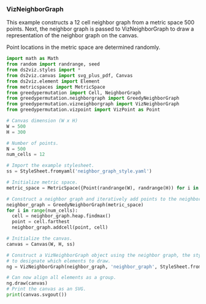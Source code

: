 ### VizNeighborGraph

This example constructs a 12 cell neighbor graph from a metric space 500 points.
Next, the neighbor graph is passed to VizNeighborGraph to draw a representation of the neighbor graph on the canvas.

Point locations in the metric space are determined randomly.

```python {cmd id="setup"}
import math as Math
from random import randrange, seed
from ds2viz.styles import *
from ds2viz.canvas import svg_plus_pdf, Canvas
from ds2viz.element import Element
from metricspaces import MetricSpace
from greedypermutation import Cell, NeighborGraph
from greedypermutation.neighborgraph import GreedyNeighborGraph
from greedypermutation.vizneighborgraph import VizNeighborGraph
from greedypermutation.vizpoint import VizPoint as Point

# Canvas dimension (W x H)
W = 500
H = 300

# Number of points.
N = 500
num_cells = 12

# Import the example stylesheet.
ss = StyleSheet.fromyaml('neighbor_graph_style.yaml')

# Initialize metric space.
metric_space = MetricSpace({Point(randrange(W), randrange(H)) for i in range(N)})

# Construct a neighbor graph and iteratively add points to the neighbor graph.
neighbor_graph = GreedyNeighborGraph(metric_space)
for i in range(num_cells):
  cell = neighbor_graph.heap.findmax()
  point = cell.farthest
  neighbor_graph.addcell(point, cell)

# Initialize the canvas.
canvas = Canvas(W, H, ss)

# Construct a VizNeighborGraph object using the neighbor graph, the stylesheet, and the style on the style sheet
# to designate which elements to draw.
ng = VizNeighborGraph(neighbor_graph, 'neighbor_graph', StyleSheet.fromyaml('neighbor_graph_style.yaml'))

# Can now align all elements as a group.
ng.draw(canvas)
# Print the canvas as an SVG.
print(canvas.svgout())
```
